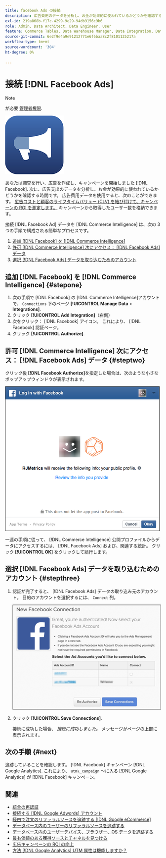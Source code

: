 ```yaml
---
title: facebook Ads の接続
description: 広告費用のデータを分析し、お金が効果的に使われているかどうかを確認する方法を学びます。
exl-id: 219a868b-f17c-4299-9e29-94db9156c9b6
role: Admin, Data Architect, Data Engineer, User
feature: Commerce Tables, Data Warehouse Manager, Data Integration, Data Import/Export
source-git-commit: 6e2f9e4a9e91212771e6f6baa8c2f8101125217a
workflow-type: tm+mt
source-wordcount: '304'
ht-degree: 0%

---
```


# 接続 [!DNL Facebook Ads]

>[!NOTE]
>
>が必要 [管理者権限](../../../administrator/user-management/user-management.md).

![](../../../assets/facebook-ads-logo.png)

あなたは調査を行い、広告を作成し、キャンペーンを開始しました [!DNL Facebook]. 次に、広告支出のデータを分析し、お金が効果的に使われているかどうかを確認する時間です。 広告費用データを使用すると、次のことができます。 [広告コストと顧客のライフタイムバリュー (CLV) を結び付けて、キャンペーンの ROI を測定します。](../../../data-analyst/analysis/roi-ad-camp.md) キャンペーンから取得したユーザー数を格納できます。

接続 [!DNL Facebook Ad] データを [!DNL Commerce Intelligence] は、次の 3 つの手順で構成される簡単なプロセスです。

1. [追加 [!DNL Facebook] を [!DNL Commerce Intelligence]](#stepone)
1. [許可 [!DNL Commerce Intelligence] 次にアクセス： [!DNL Facebook Ads] データ](#steptwo)
1. [選択 [!DNL Facebook Ads] データを取り込むためのアカウント](#stepthree)

## 追加 [!DNL Facebook] を [!DNL Commerce Intelligence] {#stepone}

1. 次の手順で [!DNL Facebook] の [!DNL Commerce Intelligence]アカウントで、 `Connections` 下のページ **[!UICONTROL Manage Data** > **Integrations]**.
1. クリック **[!UICONTROL Add Integration]**（右側）
1. 次をクリック： [!DNL Facebook] アイコン。 これにより、 [!DNL Facebook] 認証ページ。
1. クリック **[!UICONTROL Authorize]**.

## 許可 [!DNL Commerce Intelligence] 次にアクセス： [!DNL Facebook Ads] データ {#steptwo}

クリック後 **[!DNL Facebook Authorize]**&#x200B;を指定した場合は、次のような小さなポップアップウィンドウが表示されます。

![](../../../assets/Facebook_Access_Popup.png)

一連の手順に従って、 [!DNL Commerce Intelligence] 公開プロファイルからデータにアクセスするには、 [!DNL Facebook Ads] および、関連する統計。 クリック **[!UICONTROL OK]** をクリックして続行します。

## 選択 [!DNL Facebook Ads] データを取り込むためのアカウント {#stepthree}

1. 認証が完了すると、 [!DNL Facebook Ads] データの取り込み元のアカウント。 目的のアカウントを選択するには、 `Connect` 列。

   ![](../../../assets/Facebook_Ad_Accounts.png)

1. クリック **[!UICONTROL Save Connections]**.

   接続に成功した場合、 *接続に成功しました。* メッセージがページの上部に表示されます。

## 次の手順 {#next}

追跡していることを確認します。 [!DNL Facebook] キャンペーン [!DNL Google Analytics]. これにより、 `utm\_campaign` ～に入る [!DNL Google Analytics] が [!DNL Facebook] キャンペーン。

## 関連

* [統合の再認証](https://experienceleague.adobe.com/docs/commerce-knowledge-base/kb/how-to/mbi-reauthenticating-integrations.html)
* [接続する [!DNL Google Adwords] アカウント](../integrations/google-ecommerce.md)
* [経由で注文のリファラルソースを追跡する [!DNL Google eCommerce]](../integrations/google-ecommerce.md)
* [データベース内のユーザーのリファラルソースを追跡する](../../analysis/google-track-user-acq.md)
* [データベース内のユーザーデバイス、ブラウザー、OS データを追跡する](../../analysis/track-usr-dev-browser.md)
* [最も価値のある獲得ソースとチャネルを見つける](../../analysis/most-value-source-channel.md)
* [広告キャンペーンの ROI の向上](../../analysis/roi-ad-camp.md)
* [方法 [!DNL Google Analytics] UTM 属性は機能しますか？](../../analysis/utm-attributes.md)
